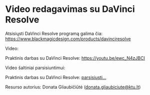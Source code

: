 # Video redagavimas su DaVinci Resolve
Atsisiųsti DaVinci Resolve programą galima čia: https://www.blackmagicdesign.com/products/davinciresolve

Video:

Praktinis darbas su DaVinci Resolve: https://youtu.be/ewc_N4zJBCI

Video šaltiniai parsisiuntimui:

Praktinis darbas su DaVinci Resolve: [parsisiųsti...](https://player.vimeo.com/progressive_redirect/download/841740081/rendition/1080p/video_redagavimas_su_davinci_resolve%20%281080p%29.mp4?loc=external&signature=9aa3852f970077e69a6a377672eeed1a5d2ed69422bd91247d23e9f598368900)

Resurso autorius: Donata Gliaubičiūtė (donata.gliaubiciute@ktu.lt)
